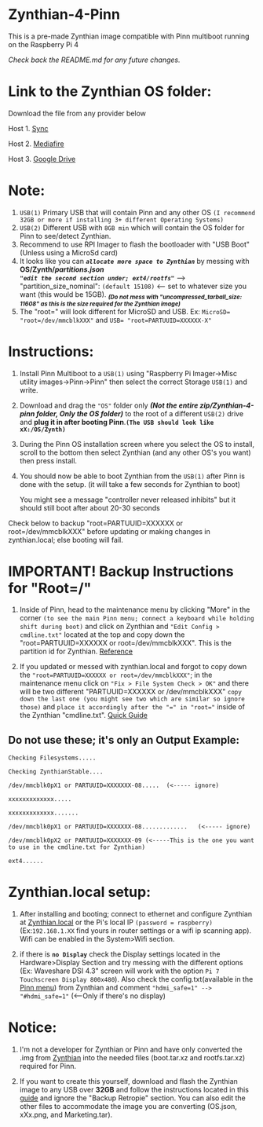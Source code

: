 # Zynthian-4-Pinn
This is a pre-made Zynthian image compatible with Pinn multiboot running on the Raspberry Pi 4

*Check back the README.md for any future changes.*

# **Link to the Zynthian OS folder:**

Download the file from any provider below

Host 1. [Sync](https://ln5.sync.com/dl/2d24fb220/issh3ezf-pdct6b8s-iderb8v6-ud6zyr9z)

Host 2. [Mediafire](https://www.mediafire.com/file/fi614jt5z5hsmz6/Zynthian-4-Pinn-main.zip/file)

Host 3. [Google Drive](https://drive.google.com/file/d/1V5WDykyYNxZvoEUXtOdVdF1DdCa4y9Zb/view?usp=sharing)

# **Note:**

1. `USB(1)` Primary USB that will contain Pinn and any other OS `(I recommend 32GB or more if installing 3+ different Operating Systems)`
2. `USB(2)` Different USB with `8GB min` which will contain the OS folder for Pinn to see/detect Zynthian.
3. Recommend to use RPI Imager to flash the bootloader with "USB Boot" (Unless using a MicroSd card)
4. It looks like you can ***`allocate more space to Zynthian`*** by messing with **OS/Zynth/***partitions.json*****                          
***`"edit the second section under; ext4/rootfs"`*** --> "partition_size_nominal": `(default 15108)` <-- set to whatever size you want (this would be 15GB). <sub> ***(Do not mess with "uncompressed_tarball_size: 11608" as this is the size required for the Zynthian image)***<sub>
5. The "root=" will look different for MicroSD and USB. Ex: `MicroSD= "root=/dev/mmcblkXXX"` and `USB= "root=PARTUUID=XXXXXX-X"`

# **Instructions:**
1. Install Pinn Multiboot to a `USB(1)` using "Raspberry Pi Imager->Misc utility images->Pinn->Pinn" then select the correct Storage `USB(1)` and write.
2. Download and drag the `"OS"` folder only ***(Not the entire zip/Zynthian-4-pinn folder, Only the OS folder)*** to the root of a different `USB(2)` drive and **plug it in after booting Pinn**.**`(The USB should look like xX:/OS/Zynth)`**
3. During the Pinn OS installation screen where you select the OS to install, scroll to the bottom then select Zynthian (and any other OS's you want) then press install.
4. You should now be able to boot Zynthian from the `USB(1)` after Pinn is done with the setup. (it will take a few seconds for Zynthian to boot)
   
   You might see a message "controller never released inhibits" but it should still boot after about 20-30 seconds

Check below to backup "root=PARTUUID=XXXXXX or root=/dev/mmcblkXXX" before updating or making changes in zynthian.local; else booting will fail.

# **IMPORTANT! Backup Instructions for "Root=/"**
1. Inside of Pinn, head to the maintenance menu by clicking "More" in the corner `(to see the main Pinn menu; connect a keyboard while holding shift during boot)` and click on Zynthian and `"Edit Config > cmdline.txt"` located at the top and copy down the "root=PARTUUID=XXXXXX or root=/dev/mmcblkXXX". This is the partition id for Zynthian. [Reference](https://github.com/procount/pinn/blob/master/README_PINN.md#easy-config-file-editor)

2. If you updated or messed with zynthian.local and forgot to copy down the `"root=PARTUUID=XXXXXX or root=/dev/mmcblkXXX"`; in the maintenance menu click on `"Fix > File System Check > OK"`  and there will be two different "PARTUUID=XXXXXX or /dev/mmcblkXXX" `copy down the last one (you might see two which are similar so ignore those)` and `place it accordingly after the "=" in "root="` inside of the Zynthian "cmdline.txt". [Quick Guide](https://youtu.be/vIRjE890PFs)

## ****Do not use these; it's only an Output Example:****

    Checking Filesystems.....

    Checking ZynthianStable....

    /dev/mmcblk0pX1 or PARTUUID=XXXXXXX-08.....  (<----- ignore)

    xxxxxxxxxxxxx.....

    xxxxxxxxxxxxx.......

    /dev/mmcblk0pX1 or PARTUUID=XXXXXXX-08.............   (<----- ignore)

    /dev/mmcblk0pX2 or PARTUUID=XXXXXXX-09 (<-----This is the one you want to use in the cmdline.txt for Zynthian)

    ext4......


# **Zynthian.local setup:**

1. After installing and booting; connect to ethernet and configure Zynthian at [Zynthian.local](http://zynthian.local) or the Pi's local IP `(password = raspberry)` (Ex:`192.168.1.XX` find yours in router settings or a wifi ip scanning app). Wifi can be enabled in the System>Wifi section.

2. if there is **`no Display`** check the Display settings located in the Hardware>Display Section and try messing with the different options (Ex: Waveshare DSI 4.3" screen will work with the option `Pi 7 Touchscreen Display 800x480`). Also check the config.txt(available in the [Pinn menu](https://github.com/procount/pinn/blob/master/README_PINN.md#easy-config-file-editor)) from Zynthian and comment `"hdmi_safe=1" --> "#hdmi_safe=1"` (<--Only if there's no display)


# **Notice:** 
1. I'm not a developer for Zynthian or Pinn and have only converted the .img from [Zynthian](https://Zynthian.org/) into the needed files (boot.tar.xz and rootfs.tar.xz) required for Pinn.

3. If you want to create this yourself, download and flash the Zynthian image to any USB over **32GB** and follow the instructions located in this [guide](https://github.com/procount/pinn/wiki/How-to-Create-a-Multi-Boot-SD-card-out-of-2-existing-OSes-using-PINN) and ignore the "Backup Retropie" section. You can also edit the other files to accommodate the image you are converting (OS.json, xXx.png, and Marketing.tar).
